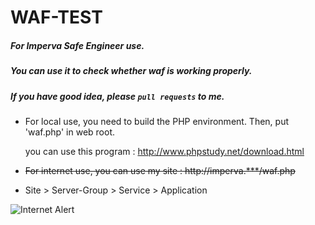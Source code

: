 # WAF-TEST

##### For Imperva Safe Engineer use.

##### You can use it to check whether waf is working properly.

##### If you have good idea, please `pull requests` to me.

* For local use, you need to build the PHP environment. Then, put 'waf.php' in web root.<br>

  you can use this program : http://www.phpstudy.net/download.html

* ~~For internet use, you can use my site : http://imperva.***/waf.php~~

* Site > Server-Group > Service > Application

![Internet Alert](https://github.com/long940216/WAF-TEST/raw/master/internet.png "Internet-Alert")
